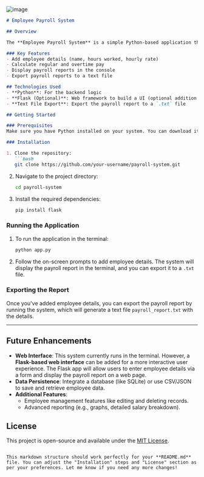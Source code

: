   ![image](https://github.com/user-attachments/assets/e917cd24-a158-4630-b00f-467022eef8d5)


```markdown
# Employee Payroll System

## Overview

The **Employee Payroll System** is a simple Python-based application that allows you to manage employees' payroll information. It enables the addition of employee details such as hours worked and hourly rate, calculates the salary (including overtime), and generates a payroll report. The system supports exporting the payroll report to a text file.

### Key Features
- Add employee details (name, hours worked, hourly rate)
- Calculate regular and overtime pay
- Display payroll reports in the console
- Export payroll reports to a text file

## Technologies Used
- **Python**: For the backend logic
- **Flask (Optional)**: Web framework to build a UI (optional addition for the future)
- **Text File Export**: Export the payroll report to a `.txt` file

## Getting Started

### Prerequisites
Make sure you have Python installed on your system. You can download it from [python.org](https://www.python.org/downloads/).

### Installation

1. Clone the repository:
   ```bash
   git clone https://github.com/your-username/payroll-system.git
   ```

2. Navigate to the project directory:
   ```bash
   cd payroll-system
   ```

3. Install the required dependencies:
   ```bash
   pip install flask
   ```

### Running the Application

1. To run the application in the terminal:

   ```bash
   python app.py
   ```

2. Follow the on-screen prompts to add employee details. The system will display the payroll report in the terminal, and you can export it to a `.txt` file.

### Exporting the Report

Once you've added employee details, you can export the payroll report by running the system, which will generate a text file `payroll_report.txt` with the details.

---

## Future Enhancements

- **Web Interface**: This system currently runs in the terminal. However, a **Flask-based web interface** can be added for a more interactive user experience. The Flask app will allow users to enter employee details via a form and display the payroll report on a web page.
- **Data Persistence**: Integrate a database (like SQLite) or use CSV/JSON to save and retrieve employee data.
- **Additional Features**: 
  - Employee management features like editing and deleting records.
  - Advanced reporting (e.g., graphs, detailed salary breakdown).

## License

This project is open-source and available under the [MIT License](LICENSE).
```

This markdown structure should work perfectly for your **README.md** file. You can adjust the "Installation" steps and "License" section as per your preferences. Let me know if you need any more changes!
